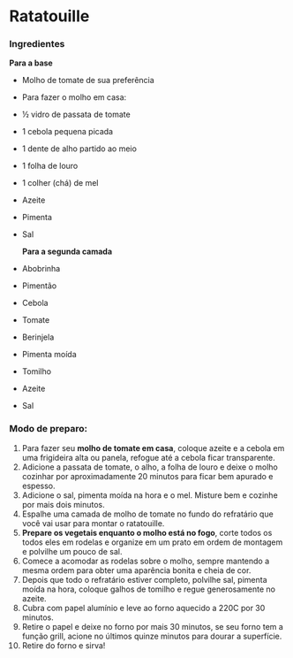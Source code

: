 # Ratatouille



### Ingredientes

**Para a base**

- Molho de tomate de sua preferência

- Para fazer o molho em casa:

- ½ vidro de passata de tomate

- 1 cebola pequena picada

- 1 dente de alho partido ao meio

- 1 folha de louro

- 1 colher (chá) de mel

- Azeite

- Pimenta

- Sal

  

  **Para a segunda camada**

- Abobrinha

- Pimentão

- Cebola

- Tomate

- Berinjela

- Pimenta moída

- Tomilho

- Azeite

- Sal

### Modo de preparo:

1. Para fazer seu **molho de tomate em casa**, coloque azeite e a cebola em uma frigideira alta ou panela, refogue até a cebola ficar transparente.
2. Adicione a passata de tomate, o alho, a folha de louro e deixe o molho cozinhar por aproximadamente 20 minutos para ficar bem apurado e espesso.
3. Adicione o sal, pimenta moída na hora e o mel. Misture bem e cozinhe por mais dois minutos.
4. Espalhe uma camada de molho de tomate no fundo do refratário que você vai usar para montar o ratatouille.
5. **Prepare os vegetais enquanto o molho está no fogo**, corte todos os todos eles em rodelas e organize em um prato em ordem de montagem e polvilhe um pouco de sal.
6. Comece a acomodar as rodelas sobre o molho, sempre mantendo a mesma ordem para obter uma aparência bonita e cheia de cor.
7. Depois que todo o refratário estiver completo, polvilhe sal, pimenta moída na hora, coloque galhos de tomilho e regue generosamente no azeite.
8. Cubra com papel alumínio e leve ao forno aquecido a 220C por 30 minutos.
9. Retire o papel e deixe no forno por mais 30 minutos, se seu forno tem a função grill, acione no últimos quinze minutos para dourar a superfície.
10. Retire do forno e sirva!